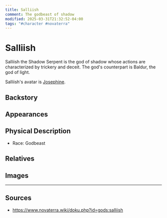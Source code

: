 ```yaml
---
title: Salliish
comment: The godbeast of shadow
modified: 2025-03-31T21:32:52-04:00
tags: "#character #novaterra"
---
```

# Salliish

Salliish the Shadow Serpent is the god of shadow whose actions are characterized by trickery and deceit. The god's counterpart is Baldur, the god of light.

Salliish's avatar is [Josephine](Characters/Josephine.md).

## Backstory

## Appearances

## Physical Description

- Race: Godbeast

## Relatives

## Images

---
## Sources
- https://www.novaterra.wiki/doku.php?id=gods:salliish